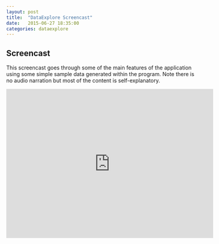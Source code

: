 ```yaml
---
layout: post
title:  "DataExplore Screencast"
date:   2015-06-27 18:35:00
categories: dataexplore
---
```


## Screencast

This screencast goes through some of the main features of the application using some simple sample data generated within the program. Note there is no audio narration but most of the content is self-explanatory.

<iframe width="550" height="395"
src="https://www.youtube.com/embed/Ss0QIFywt74"
frameborder="0" allowfullscreen>
</iframe>
